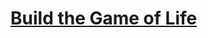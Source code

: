 # [Build the Game of Life](https://www.freecodecamp.org/learn/coding-interview-prep/take-home-projects/build-the-game-of-life)
